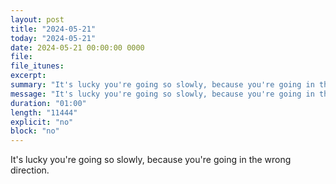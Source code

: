 ```yaml
---
layout: post
title: "2024-05-21"
today: "2024-05-21"
date: 2024-05-21 00:00:00 0000
file:
file_itunes:
excerpt:
summary: "It's lucky you're going so slowly, because you're going in the wrong direction."
message: "It's lucky you're going so slowly, because you're going in the wrong direction."
duration: "01:00"
length: "11444"
explicit: "no"
block: "no"
---
```

It's lucky you're going so slowly, because you're going in the wrong direction.

